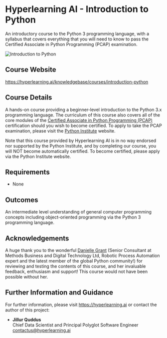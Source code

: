 # Hyperlearning AI - Introduction to Python
An introductory course to the Python 3 programming language, with a syllabus that covers everything that you will need to know to pass the Certified Associate in Python Programming (PCAP) examination.

![Introduction to Python](https://hyperlearning.ai/user/assets/img/posts/python-programming.png "Introduction to Python")

## Course Website

https://hyperlearning.ai/knowledgebase/courses/introduction-python

## Course Details

A hands-on course providing a beginner-level introduction to the Python 3.x programming language. The curriculum of this course also covers all of the core modules of the <a href="https://pythoninstitute.org/certification/pcap-certification-associate/" target="_blank">Certified Associate in Python Programming (PCAP)</a> certification should you wish to become certified. To apply to take the PCAP examination, please visit the <a href="https://pythoninstitute.org/" target="_blank">Python Institute</a> website.

Note that this course provided by Hyperlearning AI is in no way endorsed nor supported by the Python Institute, and by completing our course, you will NOT become automatically certified. To become certified, please apply via the Python Institute website.

## Requirements

* None

## Outcomes

An intermediate level understanding of general computer programming concepts including object-oriented programming via the Python 3 programming language.

## Acknowledgements

A huge thank you to the wonderful <a href="https://uk.linkedin.com/in/danielle-grant-61220285" target="_blank">Danielle Grant</a> (Senior Consultant at Methods Business and Digital Technology Ltd, Robotic Process Automation expert and the latest member of the global Python community!) for reviewing and testing the contents of this course, and her invaluable feedback, enthusiasm and support! This course would not have been possible without her.

## Further Information and Guidance

For further information, please visit https://hyperlearning.ai or contact the author of this project:

* **Jillur Quddus**<br/>Chief Data Scientist and Principal Polyglot Software Engineer<br/>contactus@hyperlearning.ai
